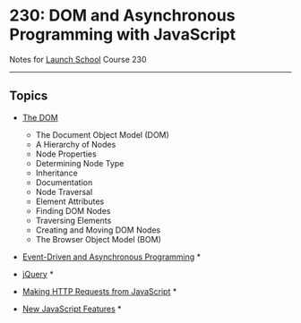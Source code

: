 # 230: DOM and Asynchronous Programming with JavaScript

Notes for [Launch School](https://launchschool.com/) Course 230

--------

## Topics

  * [The DOM](the_DOM.md)
    * The Document Object Model (DOM)
    * A Hierarchy of Nodes
    * Node Properties
    * Determining Node Type
    * Inheritance
    * Documentation
    * Node Traversal
    * Element Attributes
    * Finding DOM Nodes
    * Traversing Elements
    * Creating and Moving DOM Nodes
    * The Browser Object Model (BOM)

  * [Event-Driven and Asynchronous Programming](event_driven_and_async_programming.md)
    *

  * [jQuery](jQuery.md)
    *

  * [Making HTTP Requests from JavaScript](making_HTTP_requests_from_JS.md)
    *

  * [New JavaScript Features](new_JS_features.md)
    *

